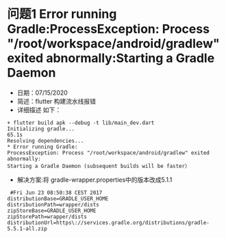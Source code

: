 # 问题1 Error running Gradle:ProcessException: Process "/root/workspace/android/gradlew" exited abnormally:Starting a Gradle Daemon
- 日期：07/15/2020
- 简述：flutter 构建流水线报错
- 详细描述 如下：

```
+ flutter build apk --debug -t lib/main_dev.dart
Initializing gradle...                                             65.1s
Resolving dependencies...                                       
* Error running Gradle:
ProcessException: Process "/root/workspace/android/gradlew" exited abnormally:
Starting a Gradle Daemon (subsequent builds will be faster）

```
- 解决方案:将 gradle-wrapper.properties中的版本改成5.1.1
```
 #Fri Jun 23 08:50:38 CEST 2017
distributionBase=GRADLE_USER_HOME
distributionPath=wrapper/dists
zipStoreBase=GRADLE_USER_HOME
zipStorePath=wrapper/dists
distributionUrl=https\://services.gradle.org/distributions/gradle-5.5.1-all.zip

```



